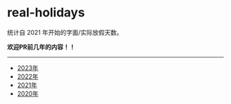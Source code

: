 # real-holidays

统计自 2021 年开始的字面/实际放假天数。

**欢迎PR前几年的内容！！**

---
* [2023年](./content/2023.md)
* [2022年](./content/2022.md)
* [2021年](./content/2021.md)
* [2020年](./content/2020.md)

